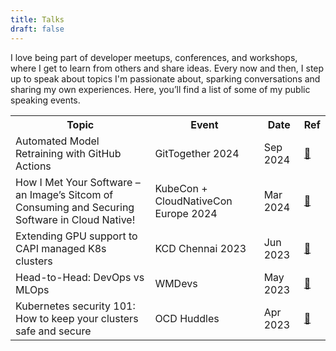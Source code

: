 ```yaml
---
title: Talks
draft: false
---
```


I love being part of developer meetups, conferences, and workshops, where I get to learn from others and share ideas. Every now and then, I step up to speak about topics I'm passionate about, sparking conversations and sharing my own experiences. Here, you’ll find a list of some of my public speaking events.

<table>
    <tr>
        <th>Topic</th>
        <th>Event</th>
        <th>Date</th>
        <th>Ref</th>
    </tr>
    <tr>
        <td>Automated Model Retraining with GitHub Actions</td>
        <td>GitTogether 2024</td>
        <td>Sep 2024</td>
        <td><a href="https://docs.google.com/presentation/d/1KInBc3qwQfv23JkWsj10zW3ZVVzGag0MVe5R3O_oOOE/edit#slide=id.gd9c453428_0_16">🔗</a></td>
    </tr>
    <tr>
        <td>How I Met Your Software – an Image’s Sitcom of Consuming and Securing Software in Cloud Native!</td>
        <td>KubeCon + CloudNativeCon Europe 2024</td>
        <td>Mar 2024</td>
        <td><a href="https://sched.co/1YeRc">🔗</a></td>
    </tr>
    <tr>
        <td>Extending GPU support to CAPI managed K8s clusters</td>
        <td>KCD Chennai 2023</td>
        <td>Jun 2023</td>
        <td><a href="https://www.youtube.com/watch?v=b7gE5chtVx4&list=PLj6h78yzYM2MIkld9XIxYrWj_j8mBOLpU&index=17&ab_channel=CNCF%5BCloudNativeComputingFoundation%5D">🔗</a></td>
    </tr>
    <tr>
        <td>Head-to-Head: DevOps vs MLOps</td>
        <td>WMDevs</td>
        <td>May 2023</td>
        <td><a href="https://twitter.com/WeMakeDevs/status/1653046113706860545">🔗</a></td>
    </tr>
    <tr>
        <td>Kubernetes security 101: How to keep your clusters safe and secure</td>
        <td>OCD Huddles</td>
        <td>Apr 2023</td>
        <td><a href="https://twitter.com/OCD_India/status/1638882091747381248">🔗</a></td>
    </tr>
</table>
